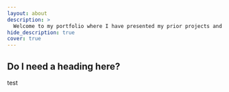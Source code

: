 ```yaml
---
layout: about
description: >
  Welcome to my portfolio where I have presented my prior projects and documented my experience with learning data science.
hide_description: true
cover: true
---
```


## Do I need a heading here?

test